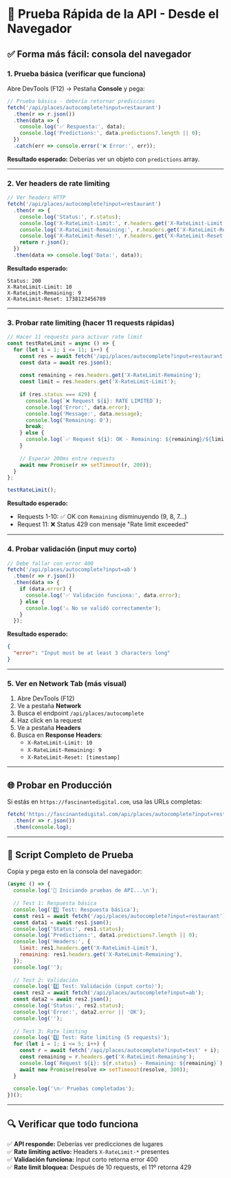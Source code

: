 # 🧪 Prueba Rápida de la API - Desde el Navegador

## ✅ **Forma más fácil: consola del navegador**

### **1. Prueba básica (verificar que funciona)**

Abre DevTools (F12) → Pestaña **Console** y pega:

```javascript
// Prueba básica - debería retornar predicciones
fetch('/api/places/autocomplete?input=restaurant')
  .then(r => r.json())
  .then(data => {
    console.log('✅ Respuesta:', data);
    console.log('Predictions:', data.predictions?.length || 0);
  })
  .catch(err => console.error('❌ Error:', err));
```

**Resultado esperado:** Deberías ver un objeto con `predictions` array.

---

### **2. Ver headers de rate limiting**

```javascript
// Ver headers HTTP
fetch('/api/places/autocomplete?input=restaurant')
  .then(r => {
    console.log('Status:', r.status);
    console.log('X-RateLimit-Limit:', r.headers.get('X-RateLimit-Limit'));
    console.log('X-RateLimit-Remaining:', r.headers.get('X-RateLimit-Remaining'));
    console.log('X-RateLimit-Reset:', r.headers.get('X-RateLimit-Reset'));
    return r.json();
  })
  .then(data => console.log('Data:', data));
```

**Resultado esperado:**
```
Status: 200
X-RateLimit-Limit: 10
X-RateLimit-Remaining: 9
X-RateLimit-Reset: 1738123456789
```

---

### **3. Probar rate limiting (hacer 11 requests rápidas)**

```javascript
// Hacer 11 requests para activar rate limit
const testRateLimit = async () => {
  for (let i = 1; i <= 11; i++) {
    const res = await fetch('/api/places/autocomplete?input=restaurant');
    const data = await res.json();
    
    const remaining = res.headers.get('X-RateLimit-Remaining');
    const limit = res.headers.get('X-RateLimit-Limit');
    
    if (res.status === 429) {
      console.log(`❌ Request ${i}: RATE LIMITED`);
      console.log('Error:', data.error);
      console.log('Message:', data.message);
      console.log('Remaining: 0');
      break;
    } else {
      console.log(`✅ Request ${i}: OK - Remaining: ${remaining}/${limit}`);
    }
    
    // Esperar 200ms entre requests
    await new Promise(r => setTimeout(r, 200));
  }
};

testRateLimit();
```

**Resultado esperado:**
- Requests 1-10: ✅ OK con `Remaining` disminuyendo (9, 8, 7...)
- Request 11: ❌ Status 429 con mensaje "Rate limit exceeded"

---

### **4. Probar validación (input muy corto)**

```javascript
// Debe fallar con error 400
fetch('/api/places/autocomplete?input=ab')
  .then(r => r.json())
  .then(data => {
    if (data.error) {
      console.log('✅ Validación funciona:', data.error);
    } else {
      console.log('⚠️ No se validó correctamente');
    }
  });
```

**Resultado esperado:**
```json
{
  "error": "Input must be at least 3 characters long"
}
```

---

### **5. Ver en Network Tab (más visual)**

1. Abre DevTools (F12)
2. Ve a pestaña **Network**
3. Busca el endpoint `/api/places/autocomplete`
4. Haz click en la request
5. Ve a pestaña **Headers**
6. Busca en **Response Headers**:
   - `X-RateLimit-Limit: 10`
   - `X-RateLimit-Remaining: 9`
   - `X-RateLimit-Reset: [timestamp]`

---

## 🌐 **Probar en Producción**

Si estás en `https://fascinantedigital.com`, usa las URLs completas:

```javascript
fetch('https://fascinantedigital.com/api/places/autocomplete?input=restaurant')
  .then(r => r.json())
  .then(console.log);
```

---

## 📝 **Script Completo de Prueba**

Copia y pega esto en la consola del navegador:

```javascript
(async () => {
  console.log('🧪 Iniciando pruebas de API...\n');
  
  // Test 1: Respuesta básica
  console.log('1️⃣ Test: Respuesta básica');
  const res1 = await fetch('/api/places/autocomplete?input=restaurant');
  const data1 = await res1.json();
  console.log('Status:', res1.status);
  console.log('Predictions:', data1.predictions?.length || 0);
  console.log('Headers:', {
    limit: res1.headers.get('X-RateLimit-Limit'),
    remaining: res1.headers.get('X-RateLimit-Remaining'),
  });
  console.log('');
  
  // Test 2: Validación
  console.log('2️⃣ Test: Validación (input corto)');
  const res2 = await fetch('/api/places/autocomplete?input=ab');
  const data2 = await res2.json();
  console.log('Status:', res2.status);
  console.log('Error:', data2.error || 'OK');
  console.log('');
  
  // Test 3: Rate limiting
  console.log('3️⃣ Test: Rate limiting (5 requests)');
  for (let i = 1; i <= 5; i++) {
    const r = await fetch('/api/places/autocomplete?input=test' + i);
    const remaining = r.headers.get('X-RateLimit-Remaining');
    console.log(`Request ${i}: ${r.status} - Remaining: ${remaining}`);
    await new Promise(resolve => setTimeout(resolve, 300));
  }
  
  console.log('\n✅ Pruebas completadas');
})();
```

---

## 🔍 **Verificar que todo funciona**

✅ **API responde:** Deberías ver predicciones de lugares  
✅ **Rate limiting activo:** Headers `X-RateLimit-*` presentes  
✅ **Validación funciona:** Input corto retorna error 400  
✅ **Rate limit bloquea:** Después de 10 requests, el 11º retorna 429

